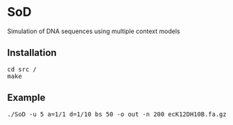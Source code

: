 # SoD
Simulation of DNA sequences using multiple context models

## Installation

<pre>
cd src /
make
</pre>

## Example

<pre>
./SoD -u 5 a=1/1 d=1/10 bs 50 -o out -n 200 ecK12DH10B.fa.gz
</pre>
